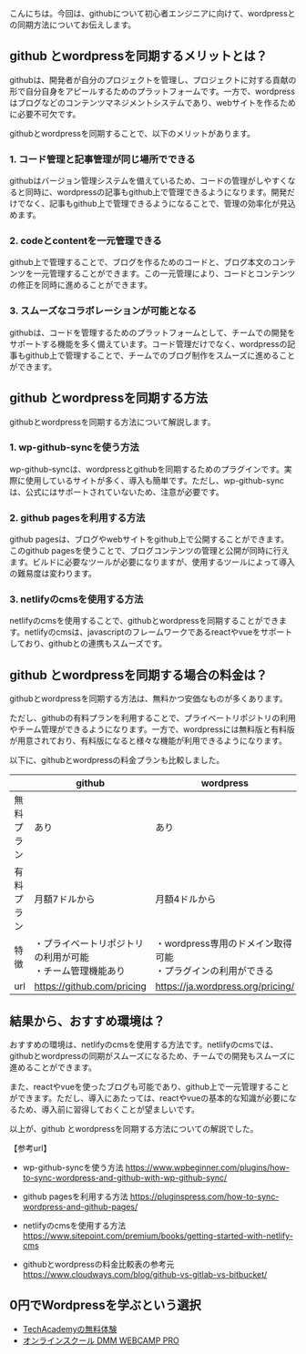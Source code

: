 <!--
title: 【基礎】GithubとWordpressを同期して記事を管理する方法
tags: github,wordpress
id: 
private: false
-->

こんにちは。今回は、githubについて初心者エンジニアに向けて、wordpressとの同期方法についてお伝えします。

## github とwordpressを同期するメリットとは？

githubは、開発者が自分のプロジェクトを管理し、プロジェクトに対する貢献の形で自分自身をアピールするためのプラットフォームです。一方で、wordpressはブログなどのコンテンツマネジメントシステムであり、webサイトを作るために必要不可欠です。

githubとwordpressを同期することで、以下のメリットがあります。

### 1. コード管理と記事管理が同じ場所でできる

githubはバージョン管理システムを備えているため、コードの管理がしやすくなると同時に、wordpressの記事もgithub上で管理できるようになります。開発だけでなく、記事もgithub上で管理できるようになることで、管理の効率化が見込めます。

### 2. codeとcontentを一元管理できる

github上で管理することで、ブログを作るためのコードと、ブログ本文のコンテンツを一元管理することができます。この一元管理により、コードとコンテンツの修正を同時に進めることができます。

### 3. スムーズなコラボレーションが可能となる

githubは、コードを管理するためのプラットフォームとして、チームでの開発をサポートする機能を多く備えています。コード管理だけでなく、wordpressの記事もgithub上で管理することで、チームでのブログ制作をスムーズに進めることができます。

## github とwordpressを同期する方法

githubとwordpressを同期する方法について解説します。

### 1. wp-github-syncを使う方法

wp-github-syncは、wordpressとgithubを同期するためのプラグインです。実際に使用しているサイトが多く、導入も簡単です。ただし、wp-github-syncは、公式にはサポートされていないため、注意が必要です。

### 2. github pagesを利用する方法

github pagesは、ブログやwebサイトをgithub上で公開することができます。このgithub pagesを使うことで、ブログコンテンツの管理と公開が同時に行えます。ビルドに必要なツールが必要になりますが、使用するツールによって導入の難易度は変わります。

### 3. netlifyのcmsを使用する方法

netlifyのcmsを使用することで、githubとwordpressを同期することができます。netlifyのcmsは、javascriptのフレームワークであるreactやvueをサポートしており、githubとの連携もスムーズです。

## github とwordpressを同期する場合の料金は？

githubとwordpressを同期する方法は、無料かつ安価なものが多くあります。

ただし、githubの有料プランを利用することで、プライベートリポジトリの利用やチーム管理ができるようになります。一方で、wordpressには無料版と有料版が用意されており、有料版になると様々な機能が利用できるようになります。

以下に、githubとwordpressの料金プランも比較しました。

|  |github|wordpress|
|---|---|---|
|無料プラン|あり|あり|
|有料プラン|月額7ドルから|月額4ドルから|
|特徴|・プライベートリポジトリの利用が可能<br>・チーム管理機能あり|・wordpress専用のドメイン取得可能<br>・プラグインの利用ができる|
|url|https://github.com/pricing|https://ja.wordpress.org/pricing/|

## 結果から、おすすめ環境は？

おすすめの環境は、netlifyのcmsを使用する方法です。netlifyのcmsでは、githubとwordpressの同期がスムーズになるため、チームでの開発もスムーズに進めることができます。

また、reactやvueを使ったブログも可能であり、github上で一元管理することができます。ただし、導入にあたっては、reactやvueの基本的な知識が必要になるため、導入前に習得しておくことが望ましいです。

以上が、github とwordpressを同期する方法についての解説でした。

【参考url】

- wp-github-syncを使う方法
https://www.wpbeginner.com/plugins/how-to-sync-wordpress-and-github-with-wp-github-sync/

- github pagesを利用する方法
https://pluginspress.com/how-to-sync-wordpress-and-github-pages/

- netlifyのcmsを使用する方法
https://www.sitepoint.com/premium/books/getting-started-with-netlify-cms

- githubとwordpressの料金比較表の参考元
https://www.cloudways.com/blog/github-vs-gitlab-vs-bitbucket/

## 0円でWordpressを学ぶという選択
- [TechAcademyの無料体験](//af.moshimo.com/af/c/click?a_id=2612475&amp;p_id=1555&amp;pc_id=2816&amp;pl_id=22706&amp;url=https%3A%2F%2Ftechacademy.jp%2Fhtmlcss-trial%3Futm_source%3Dmoshimo%26utm_medium%3Daffiliate%26utm_campaign%3Dtextad)
- [オンラインスクール DMM WEBCAMP PRO](//af.moshimo.com/af/c/click?a_id=2612482&amp;p_id=1363&amp;pc_id=2297&amp;pl_id=39999&amp;guid=ON)

